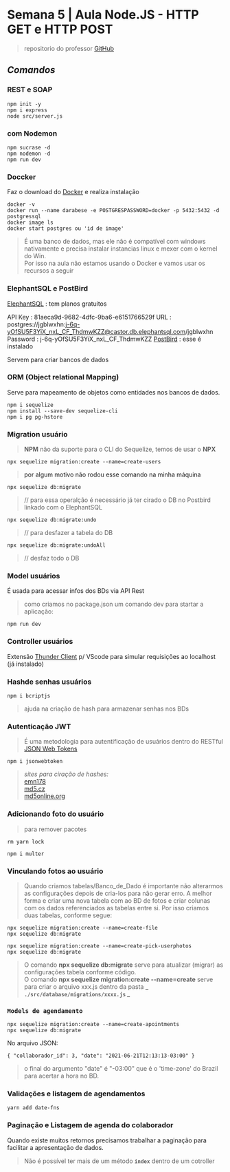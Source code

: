 # Semana 5 | Aula Node.JS - HTTP GET e HTTP POST

> repositorio do professor [GitHub](https://github.com/mrdouglasmorais/sistemadeagendamento.git)
## **_Comandos_**

### REST e SOAP
```
npm init -y
npm i express
node src/server.js
```

### com Nodemon
```
npm sucrase -d
npm nodemon -d
npm run dev
```

### Doccker
Faz o download do [Docker](https://www.docker.com/) e realiza instalação

```
docker -v
docker run --name darabese -e POSTGRESPASSWORD=docker -p 5432:5432 -d postgressql
docker image ls
docker start postgres ou 'id de image'
```
>É uma banco de dados, mas ele não é compatível com windows nativamente e precisa instalar instancias linux e mexer com o kernel do Win.  
Por isso na aula não estamos usando o Docker e vamos usar os recursos a seguir

### ElephantSQL e PostBird
[ElephantSQL](https://www.elephantsql.com/) : tem planos gratuitos  

API Key : 81aeca9d-9682-4dfc-9ba6-e6151766529f
URL : postgres://jgblwxhn:j-6q-yOfSU5F3YiX_nxL_CF_ThdmwKZZ@castor.db.elephantsql.com/jgblwxhn
Password : j-6q-yOfSU5F3YiX_nxL_CF_ThdmwKZZ
[PostBird](https://www.electronjs.org/apps/postbird) : esse é instalado  

Servem para criar bancos de dados

### ORM (Object relational Mapping)
Serve para mapeamento de objetos como entidades nos bancos de dados.

```
npm i sequelize
npm install --save-dev sequelize-cli
npm i pg pg-hstore
```

### Migration usuário
>__NPM__ não da suporte para o CLI do Sequelize, temos de usar o __NPX__
```
npx sequelize migration:create --name=create-users
```
> <a> por algum motivo não rodou esse comando na minha máquina </a>
```
npx sequelize db:migrate
```
>// para essa operalção é necessário já ter cirado o DB no Postbird linkado com o ElephantSQL
```
npx sequelize db:migrate:undo
```
>// para desfazer a tabela do DB
```
npx sequelize db:migrate:undoAll
```
>// desfaz todo o DB

### Model usuários
É usada para acessar infos dos BDs via API Rest
>como criamos no package.json um comando dev para startar a aplicação:
```
npm run dev
```

### Controller usuários
Extensão [Thunder Client](https://www.thunderclient.com/) p/ VScode para simular requisições ao localhost (já instalado)

### Hashde senhas usuários
```
npm i bcriptjs
```
>ajuda na criação de hash para armazenar senhas nos BDs

### Autenticação JWT

>É uma metodologia para autentificação de usuários dentro do RESTful  
[JSON Web Tokens](https://jwt.io/)  

```
npm i jsonwebtoken
```

>*sites para ciração de hashes:*  
[emn178](https://emn178.github.io/online-tools/sha256.html)  
[md5.cz](http://www.md5.cz/)  
[md5online.org](https://www.md5online.org/)  

### Adicionando foto do usuário
>para remover pacotes
```
rm yarn lock
```

```
npm i multer
```

### Vinculando fotos ao usuário
>Quando criamos tabelas/Banco_de_Dado é importante não alterarmos as configurações depois de cria-los para não gerar erro. A melhor forma e criar uma nova tabela com ao BD de fotos e criar colunas com os dados referenciados as tabelas entre si. Por isso criamos duas tabelas, conforme segue:
```
npx sequelize migration:create --name=create-file
npx sequelize db:migrate
```
```
npx sequelize migration:create --name=create-pick-userphotos
npx sequelize db:migrate
```
> O comando **npx sequelize db:migrate** serve para atualizar (migrar) as configurações tabela conforme código.  
O comando __npx sequelize migration:create --name=create__ serve para criar o arquivo xxx.js dentro da pasta **_ ` ./src/database/migrations/xxxx.js ` _**  

### `Models de agendamento`

```
npx sequelize migration:create --name=create-apointments
npx sequelize db:migrate
```

No arquivo JSON:

`
{
  "collaborador_id": 3,
   "date": "2021-06-21T12:13:13-03:00"
}
`

>o final do argumento "date" é "-03:00" que é o 'time-zone' do Brazil para acertar a hora no BD.


### Validações e listagem de agendamentos

```
yarn add date-fns
```

### Paginação e Listagem de agenda do colaborador

Quando existe muitos retornos precisamos trabalhar a paginação para facilitar a apresentação de dados.

>Não é possível ter mais de um método **`index`** dentro de um cotroller

